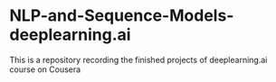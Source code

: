 # NLP-and-Sequence-Models-deeplearning.ai
This is a repository recording the finished projects of deeplearning.ai course on Cousera
